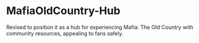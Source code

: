 # MafiaOldCountry-Hub
Revised to position it as a hub for experiencing Mafia: The Old Country with community resources, appealing to fans safely.
